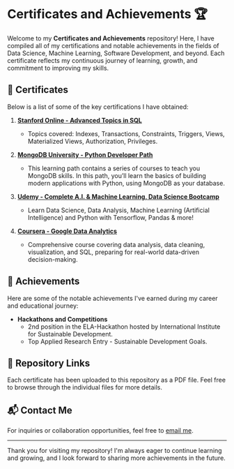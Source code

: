 # Certificates and Achievements 🏆

Welcome to my **Certificates and Achievements** repository! Here, I have compiled all of my certifications and notable achievements in the fields of Data Science, Machine Learning, Software Development, and beyond. Each certificate reflects my continuous journey of learning, growth, and commitment to improving my skills.

## 📜 Certificates

Below is a list of some of the key certifications I have obtained:

1. **[Stanford Online - Advanced Topics in SQL](https://courses.edx.org/certificates/5ed556a0d0084b8099dc7678cb71a55c?_gl=1*yz08d2*_gcl_aw*R0NMLjE3MjQ0NzA1ODkuQ2p3S0NBanc1cUMyQmhCOEVpd0F2cWE0MW9WQzl0NjdQbDVhSU9FSmxxYjJkaEZteV9GR2lwZDlLS0w3bW10TmNVbmN4MXpINklhX1Nob0NfbG9RQXZEX0J3RQ..*_gcl_au*MTM2ODM4MTg4My4xNzI0Mjc2ODE3*_ga*ODc5MDg1NjMuMTcyNDI3NjgxNQ..*_ga_D3KS4KMDT0*MTcyNTY2MDE3NS4yMy4xLjE3MjU2NjAzMzQuNTkuMC4w)**
   - Topics covered: Indexes, Transactions, Constraints, Triggers, Views, Materialized Views, Authorization, Privileges.

1. **[MongoDB University - Python Developer Path](https://learn.mongodb.com/c/HwA1sCDIQKattd5vbigPIQ)**
    - This learning path contains a series of courses to teach you MongoDB skills. In this path, you’ll learn the basics of building modern applications with Python, using MongoDB as your database.

1. **[Udemy - Complete A.I. & Machine Learning, Data Science Bootcamp](https://www.udemy.com/certificate/UC-65690531-c148-4162-b0ae-4cdef4d8e6d2/)**
   - Learn Data Science, Data Analysis, Machine Learning (Artificial Intelligence) and Python with Tensorflow, Pandas &amp; more!

1. **[Coursera - Google Data Analytics](https://coursera.org/share/4c1706acbbf052c84481ceffe558e1df)**
   - Comprehensive course covering data analysis, data cleaning, visualization, and SQL, preparing for real-world data-driven decision-making.

## 🏅 Achievements

Here are some of the notable achievements I've earned during my career and educational journey:
- **Hackathons and Competitions**  
  - 2nd position in the ELA-Hackathon hosted by International Institute for Sustainable Development.
  - Top Applied Research Entry - Sustainable Development Goals.

## 🔗 Repository Links

Each certificate has been uploaded to this repository as a PDF file. Feel free to browse through the individual files for more details.

## 📬 Contact Me

For inquiries or collaboration opportunities, feel free to [email me](mailto:your.email@example.com).

---

Thank you for visiting my repository! I'm always eager to continue learning and growing, and I look forward to sharing more achievements in the future.
